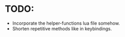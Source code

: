 # TODO:
- Incorporate the helper-functions lua file somehow.
- Shorten repetitive methods like in keybindings.
